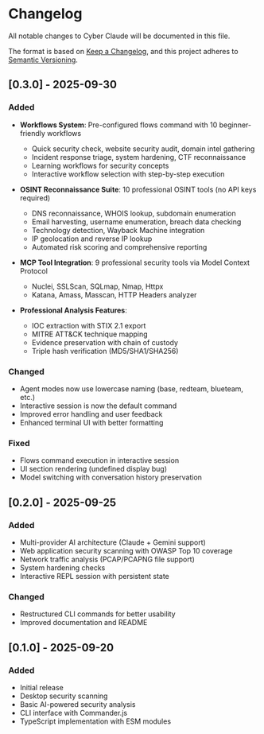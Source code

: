 # Changelog

All notable changes to Cyber Claude will be documented in this file.

The format is based on [Keep a Changelog](https://keepachangelog.com/en/1.0.0/),
and this project adheres to [Semantic Versioning](https://semver.org/spec/v2.0.0.html).

## [0.3.0] - 2025-09-30

### Added

- **Workflows System**: Pre-configured flows command with 10 beginner-friendly workflows
  - Quick security check, website security audit, domain intel gathering
  - Incident response triage, system hardening, CTF reconnaissance
  - Learning workflows for security concepts
  - Interactive workflow selection with step-by-step execution

- **OSINT Reconnaissance Suite**: 10 professional OSINT tools (no API keys required)
  - DNS reconnaissance, WHOIS lookup, subdomain enumeration
  - Email harvesting, username enumeration, breach data checking
  - Technology detection, Wayback Machine integration
  - IP geolocation and reverse IP lookup
  - Automated risk scoring and comprehensive reporting

- **MCP Tool Integration**: 9 professional security tools via Model Context Protocol
  - Nuclei, SSLScan, SQLmap, Nmap, Httpx
  - Katana, Amass, Masscan, HTTP Headers analyzer

- **Professional Analysis Features**:
  - IOC extraction with STIX 2.1 export
  - MITRE ATT&CK technique mapping
  - Evidence preservation with chain of custody
  - Triple hash verification (MD5/SHA1/SHA256)

### Changed

- Agent modes now use lowercase naming (base, redteam, blueteam, etc.)
- Interactive session is now the default command
- Improved error handling and user feedback
- Enhanced terminal UI with better formatting

### Fixed

- Flows command execution in interactive session
- UI section rendering (undefined display bug)
- Model switching with conversation history preservation

## [0.2.0] - 2025-09-25

### Added

- Multi-provider AI architecture (Claude + Gemini support)
- Web application security scanning with OWASP Top 10 coverage
- Network traffic analysis (PCAP/PCAPNG file support)
- System hardening checks
- Interactive REPL session with persistent state

### Changed

- Restructured CLI commands for better usability
- Improved documentation and README

## [0.1.0] - 2025-09-20

### Added

- Initial release
- Desktop security scanning
- Basic AI-powered security analysis
- CLI interface with Commander.js
- TypeScript implementation with ESM modules
